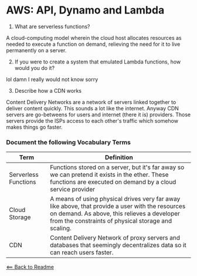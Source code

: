 # AWS: API, Dynamo and Lambda

1. What are serverless functions?

A cloud-computing model wherein the cloud host allocates resources as needed to execute a function on demand, relieving the need for it to live permanently on a server.

2. If you were to create a system that emulated Lambda functions, how would you do it?

lol damn I really would not know sorry

3. Describe how a CDN works

Content Delivery Networks are a network of servers linked together to deliver content quickly. This sounds a lot like the internet. Anyway CDN servers are go-betweens for users and internet (there it is) providers. Those servers provide the ISPs access to each other's traffic which somehow makes things go faster.

### Document the following Vocabulary Terms

Term | Definition
-----|-----------
Serverless Functions | Functions stored on a server, but it's far away so we can pretend it exists in the ether. These functions are executed on demand by a cloud service provider
Cloud Storage | A means of using physical drives very far away like above, that provide a user with the resources on demand. As above, this relieves a developer from the constraints of physical storage and scaling.
CDN | Content Delivery Network of proxy servers and databases that seemingly decentralizes data so it can reach users faster.

[<== Back to Readme](../README.md)
